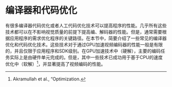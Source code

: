 # 编译器和代码优化
有很多编译器代码优化或者人工代码优化技术可以提高程序的性能。几乎所有这些技术都可以在不影响视觉质量的前提下提高编、解码器的性能。但是，通常需要根据应用程序的需求优化程序的关键路径。在本节中，简要介绍了一些常见的编译器优化和代码优化技术。这些技术对于通过GPU加速视频编码器的性能一般是有限的，并且仅限于应用程序和SDK级别。在GPU加速技术中（硬解），主要的编码任务实际上是由硬件单元完成的。但是，其中一些技术已成功用于基于CPU的速度优化中（软解）[^1]，并显著提高了视频编码的性能。

[^1]: Akramullah et al., “Optimization.